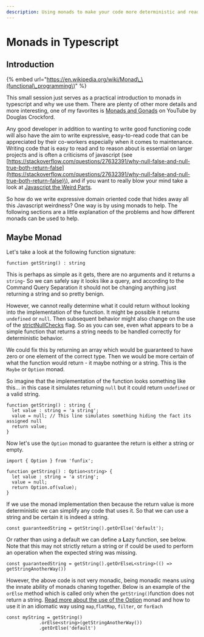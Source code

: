 ```yaml
---
description: Using monads to make your code more deterministic and readable
---
```


# Monads in Typescript

## Introduction

{% embed url="https://en.wikipedia.org/wiki/Monad\_\(functional\_programming\)" %}

This small session just serves as a practical introduction to monads in typescript and why we use them. There are plenty of other more details and more interesting, one of my favorites is [Monads and Gonads](https://www.youtube.com/watch?v=b0EF0VTs9Dc) on YouTube by Douglas Crockford.

Any good developer in addition to wanting to write good functioning code will also have the aim to write expressive, easy-to-read code that can be appreciated by their co-workers especially when it comes to maintenance. Writing code that is easy to read and to reason about is essential on larger projects and is often a criticisms of javascript \(see [https://stackoverflow.com/questions/27632391/why-null-false-and-null-true-both-return-false](https://stackoverflow.com/questions/27632391/why-null-false-and-null-true-both-return-false)\), and if you want to really blow your mind take a look at [Javascript the Weird Parts](https://charlieharvey.org.uk/page/javascript_the_weird_parts).

So how do we write expressive domain oriented code that hides away all this Javascript weirdness? One way is by using monads to help. The following sections are a little explanation of the problems and how different monads can be used to help.

## Maybe Monad

Let's take a look at the following function signature:

```text
function getString() : string
```

This is perhaps as simple as it gets, there are no arguments and it returns a `string`- So we can safely say it looks like a query, and according to the Command Query Separation it should not be changing anything just returning a string and so pretty benign. 

However, we cannot really determine what it could return without looking into the implementation of the function. It might be possible it returns `undefined` or `null`. Then subsequent behavior might also change on the use of the [strictNullChecks](https://www.typescriptlang.org/docs/handbook/release-notes/typescript-2-0.html#--strictnullchecks) flag. So as you can see, even what appears to be a simple function that returns a string needs to be handled correctly for deterministic behavior.

We could fix this by returning an array which would be guaranteed to have zero or one element of the correct type. Then we would be more certain of what the function would return - it maybe nothing or a string. This is the `Maybe` or `Option` monad. 

So imagine that the implementation of the function looks something like this... in this case it simulates returning `null` but it could return `undefined` or a valid string.

```text
function getString() : string {
  let value : string = 'a string';
  value = null; // This line simulates something hiding the fact its assigned null
  return value;
}
```

Now let's use the `Option` monad to guarantee the return is either a string or empty.

```text
import { Option } from 'funfix';

function getString() : Option<string> {
  let value : string = 'a string';
  value = null;
  return Option.of(value);
}
```

If we use the monad implementation then because the return value is more deterministic we can simplify any code that uses it. So that we can use a string and be certain it is indeed a string.

```text
const guaranteedString = getString().getOrElse('default');
```

Or rather than using a default we can define a **L**azy function, see below. Note that this may not strictly  return a string or if could be used to perform an operation when the expected string was missing.

```text
const guaranteedString = getString().getOrElseL<string>(() => getStringAnotherWay())
```

However,  the above code is not very monadic, being monadic means using the innate ability of monads chaning together. Below is an example of the `orElse` method which is called only when the `getString()`function does not return a string. [Read more about the use of the Option](https://funfix.org/api/core/classes/option.html) monad and how to use it in an idiomatic way using  `map`,`flatMap`, `filter`, or `forEach`

```text
const myString = getString()
            .orElse<string>(getStringAnotherWay())
            .getOrElse('default')
            
```

